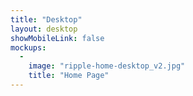 ```yaml
---
title: "Desktop"
layout: desktop
showMobileLink: false
mockups:
  -
    image: "ripple-home-desktop_v2.jpg"
    title: "Home Page"
---
```

